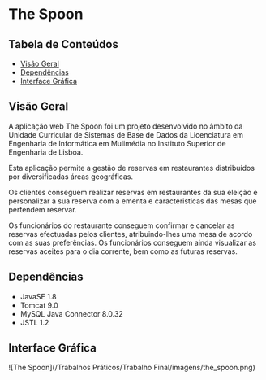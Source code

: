 # The Spoon


## Tabela de Conteúdos

- [Visão Geral](#visão-geral)
- [Dependências](#dependencias)
- [Interface Gráfica](#interface-grafica)


## Visão Geral

A aplicação web The Spoon foi um projeto desenvolvido no âmbito da Unidade Curricular de Sistemas de Base de Dados da Licenciatura em Engenharia de Informática em Mulimédia no Instituto Superior de Engenharia de Lisboa.

Esta aplicação permite a gestão de reservas em restaurantes distribuídos por diversificadas áreas geográficas. 

Os clientes conseguem realizar reservas em restaurantes da sua eleição e personalizar a sua reserva com a ementa e caracteristicas das mesas que pertendem reservar.

Os funcionários do restaurante conseguem confirmar e cancelar as reservas efectuadas pelos clientes,  atribuindo-lhes uma mesa de acordo com as suas preferências. Os funcionários conseguem ainda visualizar as reservas aceites para o dia corrente, bem como as futuras reservas. 


## Dependências

- JavaSE 1.8
- Tomcat 9.0
- MySQL Java Connector 8.0.32
- JSTL 1.2


## Interface Gráfica

![The Spoon](/Trabalhos Práticos/Trabalho Final/imagens/the_spoon.png)


